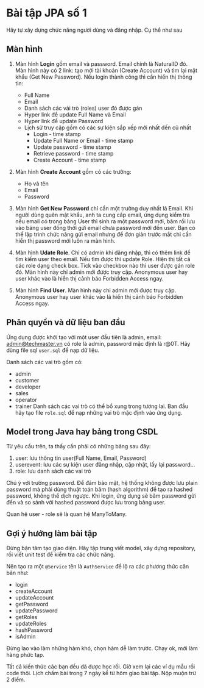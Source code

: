 # Bài tập JPA số 1

Hãy tự xây dựng chức năng người dùng và đăng nhập. Cụ thể như sau


## Màn hình
1. Màn hình **Login** gồm email và password. Email chính là NaturalID đó. Màn hình này có 2 link: tạo mới tài khoản (Create Account) và tìm lại mật khẩu (Get New Password). Nếu login thành công thì cần hiển thị thông tin:
   - Full Name
   - Email
   - Danh sách các vài trò (roles) user đó được gán
   - Hyper link để update Full Name và Email
   - Hyper link để update Password
   - Lịch sử truy cập gồm có các sự kiện sắp xếp mới nhất đến cũ nhất
     - Login - time stamp
     - Update Full Name or Email - time stamp
     - Update password - time stamp
     - Retrieve password - time stamp
     - Create Account - time stamp
   
2. Màn hình **Create Account** gồm có các trường:
   - Họ và tên
   - Email
   - Password

3. Màn hình **Get New Password** chỉ cần một trường duy nhất là Email. Khi người dùng quên mật khẩu, anh ta cung cấp email, ứng dụng kiểm tra nếu email có trong bảng User thì sinh ra một password mới, băm rồi lưu vào bảng user đồng thời gửi email chưa password mới đến user. Bạn có thể lập trình chức năng gửi email nhưng để đơn giản trước mắt chỉ cần hiển thị password mới luôn ra màn hình.

4. Màn hình **Udate Role**. Chỉ có admin khi đăng nhập, thì có thêm link để tìm kiếm user theo email. Nếu tìm được thì update Role.
Hiện thị tất cả các role dạng check box. Tick vào checkbox nào thì user được gán role đó.
Màn hình này chỉ admin mới được truy cập. Anonymous user hay user khác vào là hiển thị cảnh báo Forbidden Access ngay.

5. Màn hình **Find User**. Màn hình này chỉ admin mới được truy cập. Anonymous user hay user khác vào là hiển thị cảnh báo Forbidden Access ngay.

## Phân quyền và dữ liệu ban đầu
Ứng dụng được khởi tạo với một user đầu tiên là admin, email: admin@techmaster.vn có role là admin, password mặc định là r@0T. Hãy dùng file sql  ```user.sql``` để nạp dữ liệu.

Danh sách các vai trò gồm có:
- admin
- customer
- developer
- sales
- operator
- trainer
Danh sách các vai trò có thể bổ xung trong tương lai. Ban đầu hãy tạo file ```role.sql``` để nạp những vai trò mặc định vào ứng dụng.

## Model trong Java hay bảng trong CSDL
Từ yêu cầu trên, ta thấy cần phải có những bảng sau đây:
1. user: lưu thông tin user(Full Name, Email, Password)
2. userevent: lưu các sự kiện user đăng nhập, cập nhật, lấy lại password...
3. role: lưu danh sách các vai trò

Chú ý với trường password. Để đảm bảo mật, hệ thống không được lưu plain password mà phải dùng thuật toán băm (hash algorithm) để tạo ra hashed password, không thể dịch ngược.
Khi login, ứng dụng sẽ băm password gửi đến và so sánh với hashed password được lưu trong bảng user.

Quan hệ user - role sẽ là quan hệ ManyToMany.

## Gợi ý hướng làm bài tập

Đừng bận tâm tạo giao diện. Hãy tập trung viết model, xây dựng repository, rồi viết unit test để kiểm tra các chức năng.

Nên tạo ra một ```@Service``` tên là ```AuthService``` để lộ ra các phương thức căn bản như:
- login
- createAccount
- updateAccount
- getPassword
- updatePassword
- getRoles
- updateRoles
- hashPassword
- isAdmin

Đừng lao vào làm những hàm khó, chọn hàm dễ làm trước. Chạy ok, mới làm hàng phức tạp.

Tất cả kiến thức các bạn đều đã được học rồi. Giờ xem lại các ví dụ mẫu rồi code thôi.
Lịch chấm bài trong 7 ngày kể từ hôm giao bài tập. Nộp muộn trừ 2 điểm.